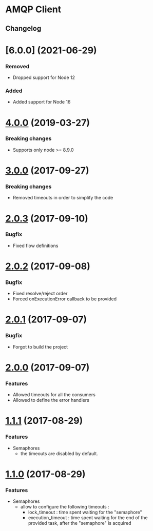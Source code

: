 # AMQP Client

## Changelog

# [6.0.0] (2021-06-29)

### Removed

- Dropped support for Node 12

### Added

- Added support for Node 16

# [4.0.0](https://gitlab.com/prismamediadigital/one/js-amqp-client/compare/3.0.6...4.0.0) (2019-03-27)

### Breaking changes

- Supports only node >= 8.9.0

# [3.0.0](https://bitbucket.org/prismamediadigital/js-amqp-client/branches/compare/3.0.0%0D2.0.3) (2017-09-27)

### Breaking changes

- Removed timeouts in order to simplify the code

# [2.0.3](https://bitbucket.org/prismamediadigital/js-amqp-client/branches/compare/2.0.3%0D2.0.2) (2017-09-10)

### Bugfix

- Fixed flow definitions

# [2.0.2](https://bitbucket.org/prismamediadigital/js-amqp-client/branches/compare/2.0.2%0D2.0.1) (2017-09-08)

### Bugfix

- Fixed resolve/reject order
- Forced onExecutionError callback to be provided

# [2.0.1](https://bitbucket.org/prismamediadigital/js-amqp-client/branches/compare/2.0.1%0D2.0.0) (2017-09-07)

### Bugfix

- Forgot to build the project

# [2.0.0](https://bitbucket.org/prismamediadigital/js-amqp-client/branches/compare/2.0.0%0D1.1.1) (2017-09-07)

### Features

- Allowed timeouts for all the consumers
- Allowed to define the error handlers

# [1.1.1](https://bitbucket.org/prismamediadigital/js-amqp-client/branches/compare/1.1.1%0D1.1.0) (2017-08-29)

### Features

- Semaphores
  - the timeouts are disabled by default.

# [1.1.0](https://bitbucket.org/prismamediadigital/js-amqp-client/branches/compare/1.1.0%0D1.0.4) (2017-08-29)

### Features

- Semaphores
  - allow to configure the following timeouts :
    - lock_timeout : time spent waiting for the "semaphore"
    - execution_timeout : time spent waiting for the end of the provided task, after the "semaphore" is acquired
